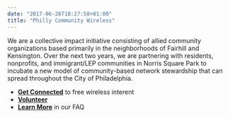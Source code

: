 ```yaml
---
date: "2017-06-26T18:27:58+01:00"
title: "Philly Community Wireless"
---
```


We are a collective impact initiative consisting of allied community organizations based primarily in the neighborhoods of Fairhill and Kensington. Over the next two years, we are partnering with residents, nonprofits, and immigrant/LEP communities in Norris Square Park to incubate a new model of community-based network stewardship that can spread throughout the City of Philadelphia.

* **[Get Connected](https://docs.google.com/forms/d/e/1FAIpQLSfjx0A9mFxMiXSb1jisgcHFHwTzktsuz4c36Ja1tVOQjjXzow/viewform)** to free wireless interent
* **[Volunteer](https://docs.google.com/forms/d/e/1FAIpQLSfjx0A9mFxMiXSb1jisgcHFHwTzktsuz4c36Ja1tVOQjjXzow/viewform)**
* **[Learn More](https://docs.google.com/forms/d/e/1FAIpQLSfjx0A9mFxMiXSb1jisgcHFHwTzktsuz4c36Ja1tVOQjjXzow/viewform)** in our FAQ
